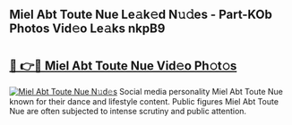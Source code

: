 ## Miel Abt Toute Nue Le𝚊k𝚎d N𝚞𝚍es - Part-KOb Photos Vid𝚎o Le𝚊ks nkpB9

# <h2><a href="http://fbail1o.evod.top/?m=Miel+Abt+Toute+Nue">🔗 👉🔴 Miel Abt Toute Nue Vid𝚎o Ph𝚘t𝚘s</a></h2>

[![Miel Abt Toute Nue N𝚞d𝚎s](https://i.imgur.com/8V9OHl7.gif)](http://fbail1o.evod.top/?m=Miel+Abt+Toute+Nue)
Social media personality Miel Abt Toute Nue known for their dance and lifestyle content. Public figures Miel Abt Toute Nue are often subjected to intense scrutiny and public attention. 
